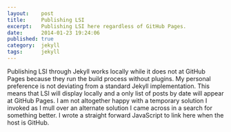 ```yaml
---
layout:    post
title:     Publishing LSI
excerpt:   Publishing LSI here regardless of GitHub Pages.
date:      2014-01-23 19:24:06
published: true
category:  jekyll
tags:      jekyll
---
```


Publishing LSI through Jekyll works locally while it does not at GitHub Pages because they run the build process without plugins. My personal preference is not deviating from a standard Jekyll implementation. This means that LSI will display locally and a only list of posts by date will appear at GitHub Pages. I am not altogether happy with a temporary solution I invoked as I mull over an alternate solution I came across in a search for something better. I wrote a straight forward JavaScript to link here when the host is GitHub.
